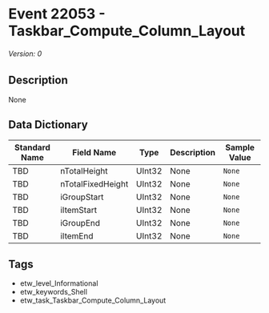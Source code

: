 # Event 22053 - Taskbar_Compute_Column_Layout
###### Version: 0

## Description
None

## Data Dictionary
|Standard Name|Field Name|Type|Description|Sample Value|
|---|---|---|---|---|
|TBD|nTotalHeight|UInt32|None|`None`|
|TBD|nTotalFixedHeight|UInt32|None|`None`|
|TBD|iGroupStart|UInt32|None|`None`|
|TBD|iItemStart|UInt32|None|`None`|
|TBD|iGroupEnd|UInt32|None|`None`|
|TBD|iItemEnd|UInt32|None|`None`|

## Tags
* etw_level_Informational
* etw_keywords_Shell
* etw_task_Taskbar_Compute_Column_Layout